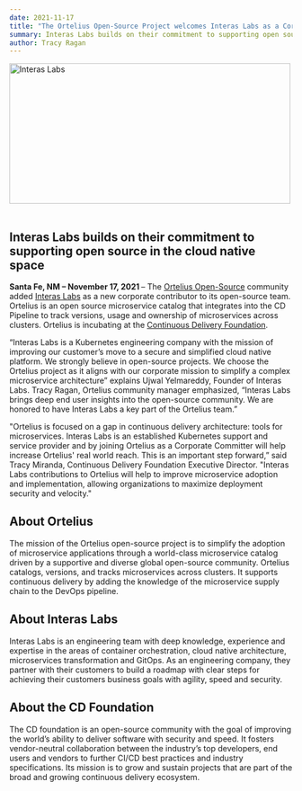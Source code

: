 ```yaml
---
date: 2021-11-17
title: "The Ortelius Open-Source Project welcomes Interas Labs as a Corporate Contributor"
summary: Interas Labs builds on their commitment to supporting open source in the cloud native space.
author: Tracy Ragan
---
```


<div class="col-center">
<img src="/images/InterasPR.png" alt="Interas Labs" height="250px" width="500px" />
</div>
<br>

## Interas Labs builds on their commitment to supporting open source in the cloud native space

<strong>Santa Fe, NM – November 17, 2021 </strong>– The [Ortelius Open-Source](https://ortelius.io/) community added [Interas Labs](https://www.interaslabs.com) as a new corporate contributor to its open-source team. Ortelius is an open source microservice catalog that integrates into the CD Pipeline to track versions, usage and ownership of microservices across clusters. Ortelius is incubating at the [Continuous Delivery Foundation](https://cd.foundation/).

“Interas Labs is a Kubernetes engineering company with the mission of improving our customer’s move to a secure and simplified cloud native platform. We strongly believe in open-source projects. We choose the Ortelius project as it aligns with our corporate mission to simplify a complex microservice architecture” explains Ujwal Yelmareddy, Founder of Interas Labs. Tracy Ragan, Ortelius community manager emphasized, “Interas Labs brings deep end user insights into the open-source community. We are honored to have Interas Labs a key part of the Ortelius team.”

"Ortelius is focused on a gap in continuous delivery architecture: tools for microservices. Interas Labs is an established Kubernetes support and service provider and by joining Ortelius as a Corporate Committer will help increase Ortelius' real world reach. This is an important step forward,” said Tracy Miranda, Continuous Delivery Foundation Executive Director. "Interas Labs contributions to Ortelius will help to improve microservice adoption and implementation, allowing organizations to maximize deployment security and velocity."

## About Ortelius

The mission of the Ortelius open-source project is to simplify the adoption of microservice applications through a world-class microservice catalog driven by a supportive and diverse global open-source community. Ortelius catalogs, versions, and tracks microservices across clusters. It supports continuous delivery by adding the knowledge of the microservice supply chain to the DevOps pipeline.

## About Interas Labs

Interas Labs is an engineering team with deep knowledge, experience and expertise in the areas of container orchestration, cloud native architecture, microservices transformation and GitOps. As an engineering company, they partner with their customers to build a roadmap with clear steps for achieving their customers business goals with agility, speed and security.

## About the CD Foundation

The CD foundation is an open-source community with the goal of improving the world’s ability to deliver software with security and speed.  It fosters vendor-neutral collaboration between the industry’s top developers, end users and vendors to further CI/CD best practices and industry specifications. Its mission is to grow and sustain projects that are part of the broad and growing continuous delivery ecosystem.
